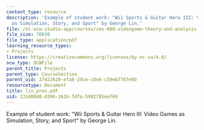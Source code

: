 ```yaml
---
content_type: resource
description: 'Example of student work: "Wii Sports & Guitar Hero III: Video Games
  as Simulation, Story, and Sport" by George Lin.'
file: /ol-ocw-studio-app/courses/cms-600-videogame-theory-and-analysis-fall-2007/231d08d8d3961626fdfa5992785ee769_lin_pres.pdf
file_size: 76830
file_type: application/pdf
learning_resource_types:
- Projects
license: https://creativecommons.org/licenses/by-nc-sa/4.0/
ocw_type: OCWFile
parent_title: Projects
parent_type: CourseSection
parent_uid: 27422620-efa8-2dce-c8e8-c59eb7767e9b
resourcetype: Document
title: lin_pres.pdf
uid: 231d08d8-d396-1626-fdfa-5992785ee769
---
```

Example of student work: "Wii Sports & Guitar Hero III: Video Games as Simulation, Story, and Sport" by George Lin.